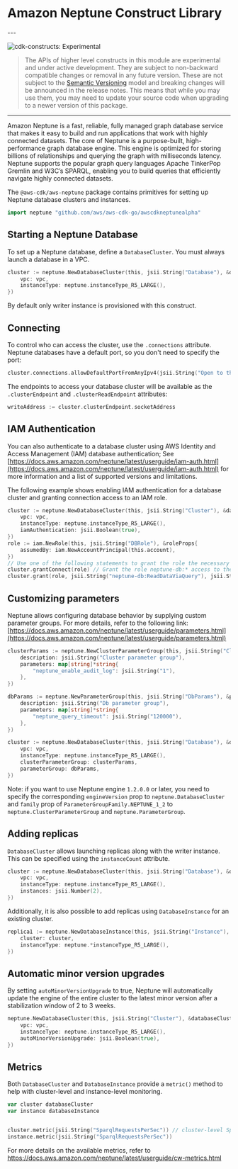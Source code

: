 # Amazon Neptune Construct Library

<!--BEGIN STABILITY BANNER-->---


![cdk-constructs: Experimental](https://img.shields.io/badge/cdk--constructs-experimental-important.svg?style=for-the-badge)

> The APIs of higher level constructs in this module are experimental and under active development.
> They are subject to non-backward compatible changes or removal in any future version. These are
> not subject to the [Semantic Versioning](https://semver.org/) model and breaking changes will be
> announced in the release notes. This means that while you may use them, you may need to update
> your source code when upgrading to a newer version of this package.

---
<!--END STABILITY BANNER-->

Amazon Neptune is a fast, reliable, fully managed graph database service that makes it easy to build and run applications that work with highly connected datasets. The core of Neptune is a purpose-built, high-performance graph database engine. This engine is optimized for storing billions of relationships and querying the graph with milliseconds latency. Neptune supports the popular graph query languages Apache TinkerPop Gremlin and W3C’s SPARQL, enabling you to build queries that efficiently navigate highly connected datasets.

The `@aws-cdk/aws-neptune` package contains primitives for setting up Neptune database clusters and instances.

```go
import neptune "github.com/aws/aws-cdk-go/awscdkneptunealpha"
```

## Starting a Neptune Database

To set up a Neptune database, define a `DatabaseCluster`. You must always launch a database in a VPC.

```go
cluster := neptune.NewDatabaseCluster(this, jsii.String("Database"), &databaseClusterProps{
	vpc: vpc,
	instanceType: neptune.instanceType_R5_LARGE(),
})
```

By default only writer instance is provisioned with this construct.

## Connecting

To control who can access the cluster, use the `.connections` attribute. Neptune databases have a default port, so
you don't need to specify the port:

```go
cluster.connections.allowDefaultPortFromAnyIpv4(jsii.String("Open to the world"))
```

The endpoints to access your database cluster will be available as the `.clusterEndpoint` and `.clusterReadEndpoint`
attributes:

```go
writeAddress := cluster.clusterEndpoint.socketAddress
```

## IAM Authentication

You can also authenticate to a database cluster using AWS Identity and Access Management (IAM) database authentication;
See [https://docs.aws.amazon.com/neptune/latest/userguide/iam-auth.html](https://docs.aws.amazon.com/neptune/latest/userguide/iam-auth.html) for more information and a list of supported
versions and limitations.

The following example shows enabling IAM authentication for a database cluster and granting connection access to an IAM role.

```go
cluster := neptune.NewDatabaseCluster(this, jsii.String("Cluster"), &databaseClusterProps{
	vpc: vpc,
	instanceType: neptune.instanceType_R5_LARGE(),
	iamAuthentication: jsii.Boolean(true),
})
role := iam.NewRole(this, jsii.String("DBRole"), &roleProps{
	assumedBy: iam.NewAccountPrincipal(this.account),
})
// Use one of the following statements to grant the role the necessary permissions
cluster.grantConnect(role) // Grant the role neptune-db:* access to the DB
cluster.grant(role, jsii.String("neptune-db:ReadDataViaQuery"), jsii.String("neptune-db:WriteDataViaQuery"))
```

## Customizing parameters

Neptune allows configuring database behavior by supplying custom parameter groups.  For more details, refer to the
following link: [https://docs.aws.amazon.com/neptune/latest/userguide/parameters.html](https://docs.aws.amazon.com/neptune/latest/userguide/parameters.html)

```go
clusterParams := neptune.NewClusterParameterGroup(this, jsii.String("ClusterParams"), &clusterParameterGroupProps{
	description: jsii.String("Cluster parameter group"),
	parameters: map[string]*string{
		"neptune_enable_audit_log": jsii.String("1"),
	},
})

dbParams := neptune.NewParameterGroup(this, jsii.String("DbParams"), &parameterGroupProps{
	description: jsii.String("Db parameter group"),
	parameters: map[string]*string{
		"neptune_query_timeout": jsii.String("120000"),
	},
})

cluster := neptune.NewDatabaseCluster(this, jsii.String("Database"), &databaseClusterProps{
	vpc: vpc,
	instanceType: neptune.instanceType_R5_LARGE(),
	clusterParameterGroup: clusterParams,
	parameterGroup: dbParams,
})
```

Note: if you want to use Neptune engine `1.2.0.0` or later, you need to specify the corresponding `engineVersion` prop to `neptune.DatabaseCluster` and `family` prop of `ParameterGroupFamily.NEPTUNE_1_2` to `neptune.ClusterParameterGroup` and `neptune.ParameterGroup`.

## Adding replicas

`DatabaseCluster` allows launching replicas along with the writer instance. This can be specified using the `instanceCount`
attribute.

```go
cluster := neptune.NewDatabaseCluster(this, jsii.String("Database"), &databaseClusterProps{
	vpc: vpc,
	instanceType: neptune.instanceType_R5_LARGE(),
	instances: jsii.Number(2),
})
```

Additionally, it is also possible to add replicas using `DatabaseInstance` for an existing cluster.

```go
replica1 := neptune.NewDatabaseInstance(this, jsii.String("Instance"), &databaseInstanceProps{
	cluster: cluster,
	instanceType: neptune.*instanceType_R5_LARGE(),
})
```

## Automatic minor version upgrades

By setting `autoMinorVersionUpgrade` to true, Neptune will automatically update
the engine of the entire cluster to the latest minor version after a stabilization
window of 2 to 3 weeks.

```go
neptune.NewDatabaseCluster(this, jsii.String("Cluster"), &databaseClusterProps{
	vpc: vpc,
	instanceType: neptune.instanceType_R5_LARGE(),
	autoMinorVersionUpgrade: jsii.Boolean(true),
})
```

## Metrics

Both `DatabaseCluster` and `DatabaseInstance` provide a `metric()` method to help with cluster-level and instance-level monitoring.

```go
var cluster databaseCluster
var instance databaseInstance


cluster.metric(jsii.String("SparqlRequestsPerSec")) // cluster-level SparqlErrors metric
instance.metric(jsii.String("SparqlRequestsPerSec"))
```

For more details on the available metrics, refer to https://docs.aws.amazon.com/neptune/latest/userguide/cw-metrics.html
